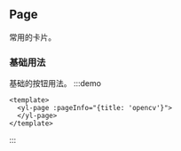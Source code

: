 ## Page

常用的卡片。

### 基础用法

基础的按钮用法。
:::demo

```vue
<template>
  <yl-page :pageInfo="{title: 'opencv'}">
  </yl-page>
</template>
```

:::
